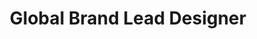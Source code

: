 ---
name: 'Matías Delfino'
firstname: 'Matías'
title: 'Global Brand Lead Designer'
company: 'Unicef'
image: 'assets/images/speakers/matias-delfino.jpg'
social:
  - name: 'instagram'
    famod: ''
    url: 'https://www.instagram.com/MatiasDelfino/'
  - name: 'linkedin'
    famod: ''
    url: 'https://www.linkedin.com/in/matiasdelfino/'
  - name: 'twitter'
    famod: ''
    url: 'https://www.twitter.com/matias_delfino'
  - name: 'facebook'
    famod: ''
    url: 'https://www.facebook.com/matias.delfino/'
  - name: link
    famod: ''
    url: 'www.matiasdelfino.com'
---